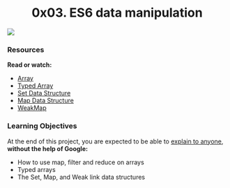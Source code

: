 <center><h1>0x03. ES6 data manipulation</h1></center>

<img src="https://s3.amazonaws.com/alx-intranet.hbtn.io/uploads/medias/2019/12/6ab7bec4727cb5c91257.jpg?X-Amz-Algorithm=AWS4-HMAC-SHA256&X-Amz-Credential=AKIARDDGGGOUSBVO6H7D%2F20220620%2Fus-east-1%2Fs3%2Faws4_request&X-Amz-Date=20220620T044549Z&X-Amz-Expires=86400&X-Amz-SignedHeaders=host&X-Amz-Signature=868f4c7c0868bd9966045e93a7505d5b681af6554daa0083e49a02ca6e874784">

<h3>Resources</h3>

<p>
<b>Read or watch:</b>

<ul>
<li><a href="https://alx-intranet.hbtn.io/rltoken/bcXqK1IaIHtrZ45sv0RxsQ">Array</a></li>
<li><a href="https://alx-intranet.hbtn.io/rltoken/BQ5bjKk8Q2YrpwVl0gZpXQ">Typed Array</a></li>
<li><a href="https://alx-intranet.hbtn.io/rltoken/Ch8vq39y9QnlTMr8CymgEg">Set Data Structure</a></li>
<li><a href="https://alx-intranet.hbtn.io/rltoken/W29MV3f8Ii4HmeJSALNIpw">Map Data Structure</a></li>
<li><a href="https://alx-intranet.hbtn.io/rltoken/pSetFVFeIR660GPE0flPdg">WeakMap</a></li>
</ul>
</p>

<h3>Learning Objectives</h3>

<p>
At the end of this project, you are expected to be able to <a href="https://alx-intranet.hbtn.io/rltoken/vFyWo9TJ_4ypOC6uPi2low">explain to anyone</a>,<b> without the help of Google:</b>

<ul>
<li>How to use map, filter and reduce on arrays</li>
<li>Typed arrays</li>
<li>The Set, Map, and Weak link data structures</li>
</ul>
</p>
